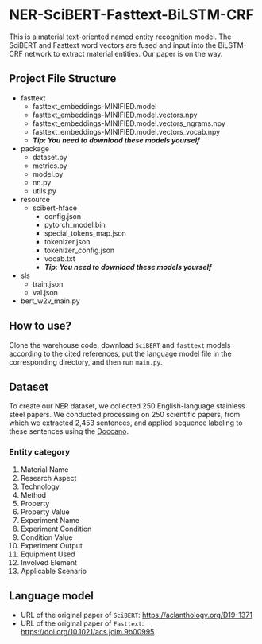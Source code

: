 # NER-SciBERT-Fasttext-BiLSTM-CRF
This is a material text-oriented named entity recognition model. The SciBERT and Fasttext word vectors are fused and input into the BiLSTM-CRF network to extract material entities. Our paper is on the way.

## Project File Structure
* fasttext
    * fasttext_embeddings-MINIFIED.model
    * fasttext_embeddings-MINIFIED.model.vectors.npy
    * fasttext_embeddings-MINIFIED.model.vectors_ngrams.npy
    * fasttext_embeddings-MINIFIED.model.vectors_vocab.npy
    * ___Tip: You need to download these models yourself___
* package
    * dataset.py
    * metrics.py
    * model.py
    * nn.py
    * utils.py
* resource
    * scibert-hface
        * config.json
        * pytorch_model.bin
        * special_tokens_map.json
        * tokenizer.json
        * tokenizer_config.json
        * vocab.txt
        * ___Tip: You need to download these models yourself___
* sls
    * train.json
    * val.json
* bert_w2v_main.py

## How to use?
Clone the warehouse code, download `SciBERT` and `fasttext` models according to the cited references, put the language model file in the corresponding directory, and then run `main.py`.

## Dataset
To create our NER dataset, we collected 250 English-language stainless steel papers. We conducted processing on 250 scientific papers, from which we extracted 2,453 sentences, and applied sequence labeling to these sentences using the [Doccano](https://github.com/doccano/doccano).
### Entity category
1. Material Name
2. Research Aspect
3. Technology
4. Method
5. Property
6. Property Value
7. Experiment Name
8. Experiment Condition
9. Condition Value
10. Experiment Output
11. Equipment Used
12. Involved Element
13. Applicable Scenario

## Language model
* URL of the original paper of `SciBERT`: https://aclanthology.org/D19-1371
* URL of the original paper of `Fasttext`: https://doi.org/10.1021/acs.jcim.9b00995

